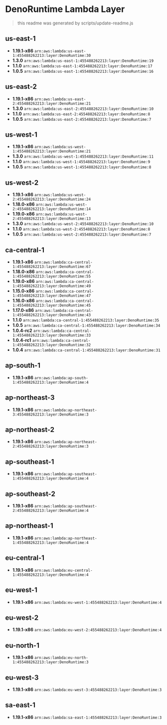 # DenoRuntime Lambda Layer

> this readme was generated by scripts/update-readme.js

## us-east-1
- <strong>1.19.1-x86</strong> <code>arn:aws:lambda:us-east-1:455488262213:layer:DenoRuntime:30</code>
- <strong>1.3.0</strong> <code>arn:aws:lambda:us-east-1:455488262213:layer:DenoRuntime:19</code>
- <strong>1.1.0</strong> <code>arn:aws:lambda:us-east-1:455488262213:layer:DenoRuntime:17</code>
- <strong>1.0.5</strong> <code>arn:aws:lambda:us-east-1:455488262213:layer:DenoRuntime:16</code>

## us-east-2
- <strong>1.19.1-x86</strong> <code>arn:aws:lambda:us-east-2:455488262213:layer:DenoRuntime:21</code>
- <strong>1.3.0</strong> <code>arn:aws:lambda:us-east-2:455488262213:layer:DenoRuntime:10</code>
- <strong>1.1.0</strong> <code>arn:aws:lambda:us-east-2:455488262213:layer:DenoRuntime:8</code>
- <strong>1.0.5</strong> <code>arn:aws:lambda:us-east-2:455488262213:layer:DenoRuntime:7</code>

## us-west-1
- <strong>1.19.1-x86</strong> <code>arn:aws:lambda:us-west-1:455488262213:layer:DenoRuntime:21</code>
- <strong>1.3.0</strong> <code>arn:aws:lambda:us-west-1:455488262213:layer:DenoRuntime:11</code>
- <strong>1.1.0</strong> <code>arn:aws:lambda:us-west-1:455488262213:layer:DenoRuntime:9</code>
- <strong>1.0.5</strong> <code>arn:aws:lambda:us-west-1:455488262213:layer:DenoRuntime:8</code>

## us-west-2
- <strong>1.19.1-x86</strong> <code>arn:aws:lambda:us-west-2:455488262213:layer:DenoRuntime:24</code>
- <strong>1.18.0-x86</strong> <code>arn:aws:lambda:us-west-2:455488262213:layer:DenoRuntime:14</code>
- <strong>1.19.0-x86</strong> <code>arn:aws:lambda:us-west-2:455488262213:layer:DenoRuntime:13</code>
- <strong>1.3.0</strong> <code>arn:aws:lambda:us-west-2:455488262213:layer:DenoRuntime:10</code>
- <strong>1.1.0</strong> <code>arn:aws:lambda:us-west-2:455488262213:layer:DenoRuntime:8</code>
- <strong>1.0.5</strong> <code>arn:aws:lambda:us-west-2:455488262213:layer:DenoRuntime:7</code>

## ca-central-1
- <strong>1.19.1-x86</strong> <code>arn:aws:lambda:ca-central-1:455488262213:layer:DenoRuntime:67</code>
- <strong>1.18.0-x86</strong> <code>arn:aws:lambda:ca-central-1:455488262213:layer:DenoRuntime:55</code>
- <strong>1.19.0-x86</strong> <code>arn:aws:lambda:ca-central-1:455488262213:layer:DenoRuntime:49</code>
- <strong>1.15.0-x86</strong> <code>arn:aws:lambda:ca-central-1:455488262213:layer:DenoRuntime:47</code>
- <strong>1.16.0-x86</strong> <code>arn:aws:lambda:ca-central-1:455488262213:layer:DenoRuntime:45</code>
- <strong>1.17.0-x86</strong> <code>arn:aws:lambda:ca-central-1:455488262213:layer:DenoRuntime:43</code>
- <strong>1.1.0</strong> <code>arn:aws:lambda:ca-central-1:455488262213:layer:DenoRuntime:35</code>
- <strong>1.0.5</strong> <code>arn:aws:lambda:ca-central-1:455488262213:layer:DenoRuntime:34</code>
- <strong>1.0.4-rc2</strong> <code>arn:aws:lambda:ca-central-1:455488262213:layer:DenoRuntime:33</code>
- <strong>1.0.4-rc1</strong> <code>arn:aws:lambda:ca-central-1:455488262213:layer:DenoRuntime:32</code>
- <strong>1.0.4</strong> <code>arn:aws:lambda:ca-central-1:455488262213:layer:DenoRuntime:31</code>

## ap-south-1
- <strong>1.19.1-x86</strong> <code>arn:aws:lambda:ap-south-1:455488262213:layer:DenoRuntime:4</code>

## ap-northeast-3
- <strong>1.19.1-x86</strong> <code>arn:aws:lambda:ap-northeast-3:455488262213:layer:DenoRuntime:3</code>

## ap-northeast-2
- <strong>1.19.1-x86</strong> <code>arn:aws:lambda:ap-northeast-2:455488262213:layer:DenoRuntime:3</code>

## ap-southeast-1
- <strong>1.19.1-x86</strong> <code>arn:aws:lambda:ap-southeast-1:455488262213:layer:DenoRuntime:4</code>

## ap-southeast-2
- <strong>1.19.1-x86</strong> <code>arn:aws:lambda:ap-southeast-2:455488262213:layer:DenoRuntime:4</code>

## ap-northeast-1
- <strong>1.19.1-x86</strong> <code>arn:aws:lambda:ap-northeast-1:455488262213:layer:DenoRuntime:4</code>

## eu-central-1
- <strong>1.19.1-x86</strong> <code>arn:aws:lambda:eu-central-1:455488262213:layer:DenoRuntime:4</code>

## eu-west-1
- <strong>1.19.1-x86</strong> <code>arn:aws:lambda:eu-west-1:455488262213:layer:DenoRuntime:4</code>

## eu-west-2
- <strong>1.19.1-x86</strong> <code>arn:aws:lambda:eu-west-2:455488262213:layer:DenoRuntime:4</code>

## eu-north-1
- <strong>1.19.1-x86</strong> <code>arn:aws:lambda:eu-north-1:455488262213:layer:DenoRuntime:3</code>

## eu-west-3
- <strong>1.19.1-x86</strong> <code>arn:aws:lambda:eu-west-3:455488262213:layer:DenoRuntime:3</code>

## sa-east-1
- <strong>1.19.1-x86</strong> <code>arn:aws:lambda:sa-east-1:455488262213:layer:DenoRuntime:3</code>

